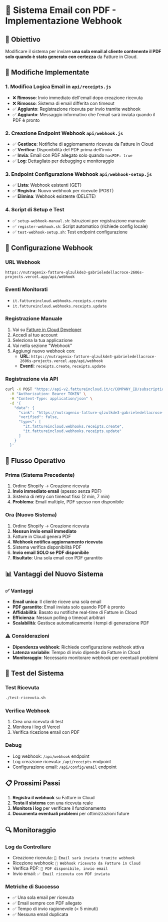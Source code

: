 # 📧 Sistema Email con PDF - Implementazione Webhook

## 🎯 Obiettivo
Modificare il sistema per inviare **una sola email al cliente contenente il PDF solo quando è stato generato con certezza** da Fatture in Cloud.

## 🔄 Modifiche Implementate

### 1. Modifica Logica Email in `api/receipts.js`
- ❌ **Rimosso**: Invio immediato dell'email dopo creazione ricevuta
- ❌ **Rimosso**: Sistema di email differita con timeout
- ✅ **Aggiunto**: Registrazione ricevuta per invio tramite webhook
- ✅ **Aggiunto**: Messaggio informativo che l'email sarà inviata quando il PDF è pronto

### 2. Creazione Endpoint Webhook `api/webhook.js`
- ✅ **Gestisce**: Notifiche di aggiornamento ricevute da Fatture in Cloud
- ✅ **Verifica**: Disponibilità del PDF prima dell'invio
- ✅ **Invia**: Email con PDF allegato solo quando `hasPDF: true`
- ✅ **Log**: Dettagliato per debugging e monitoraggio

### 3. Endpoint Configurazione Webhook `api/webhook-setup.js`
- ✅ **Lista**: Webhook esistenti (GET)
- ✅ **Registra**: Nuovo webhook per ricevute (POST)
- ✅ **Elimina**: Webhook esistente (DELETE)

### 4. Script di Setup e Test
- ✅ `setup-webhook-manual.sh`: Istruzioni per registrazione manuale
- ✅ `register-webhook.sh`: Script automatico (richiede config locale)
- ✅ `test-webhook-setup.sh`: Test endpoint configurazione

## 🔧 Configurazione Webhook

### URL Webhook
```
https://nutragenix-fatture-qlzulkde3-gabrieledellacroce-2606s-projects.vercel.app/api/webhook
```

### Eventi Monitorati
- `it.fattureincloud.webhooks.receipts.create`
- `it.fattureincloud.webhooks.receipts.update`

### Registrazione Manuale
1. Vai su [Fatture in Cloud Developer](https://developers.fattureincloud.it/)
2. Accedi al tuo account
3. Seleziona la tua applicazione
4. Vai nella sezione "Webhook"
5. Aggiungi nuovo webhook con:
   - **URL**: `https://nutragenix-fatture-qlzulkde3-gabrieledellacroce-2606s-projects.vercel.app/api/webhook`
   - **Eventi**: `receipts.create`, `receipts.update`

### Registrazione via API
```bash
curl -X POST "https://api-v2.fattureincloud.it/c/COMPANY_ID/subscriptions" \
  -H "Authorization: Bearer TOKEN" \
  -H "Content-Type: application/json" \
  -d '{
    "data": {
      "sink": "https://nutragenix-fatture-qlzulkde3-gabrieledellacroce-2606s-projects.vercel.app/api/webhook",
      "verified": false,
      "types": [
        "it.fattureincloud.webhooks.receipts.create",
        "it.fattureincloud.webhooks.receipts.update"
      ]
    }
  }'
```

## 🔄 Flusso Operativo

### Prima (Sistema Precedente)
1. Ordine Shopify → Creazione ricevuta
2. **Invio immediato email** (spesso senza PDF)
3. Sistema di retry con timeout fissi (2 min, 7 min)
4. **Problema**: Email multiple, PDF spesso non disponibile

### Ora (Nuovo Sistema)
1. Ordine Shopify → Creazione ricevuta
2. **Nessun invio email immediato**
3. Fatture in Cloud genera PDF
4. **Webhook notifica aggiornamento ricevuta**
5. Sistema verifica disponibilità PDF
6. **Invio email SOLO se PDF disponibile**
7. **Risultato**: Una sola email con PDF garantito

## 📊 Vantaggi del Nuovo Sistema

### ✅ Vantaggi
- **Email unica**: Il cliente riceve una sola email
- **PDF garantito**: Email inviata solo quando PDF è pronto
- **Affidabilità**: Basato su notifiche real-time di Fatture in Cloud
- **Efficienza**: Nessun polling o timeout arbitrari
- **Scalabilità**: Gestisce automaticamente i tempi di generazione PDF

### ⚠️ Considerazioni
- **Dipendenza webhook**: Richiede configurazione webhook attiva
- **Latenza variabile**: Tempo di invio dipende da Fatture in Cloud
- **Monitoraggio**: Necessario monitorare webhook per eventuali problemi

## 🧪 Test del Sistema

### Test Ricevuta
```bash
./test-ricevuta.sh
```

### Verifica Webhook
1. Crea una ricevuta di test
2. Monitora i log di Vercel
3. Verifica ricezione email con PDF

### Debug
- Log webhook: `/api/webhook` endpoint
- Log creazione ricevuta: `/api/receipts` endpoint
- Configurazione email: `/api/config/email` endpoint

## 📋 Prossimi Passi

1. **Registra il webhook** su Fatture in Cloud
2. **Testa il sistema** con una ricevuta reale
3. **Monitora i log** per verificare il funzionamento
4. **Documenta eventuali problemi** per ottimizzazioni future

## 🔍 Monitoraggio

### Log da Controllare
- Creazione ricevuta: `📧 Email sarà inviata tramite webhook`
- Ricezione webhook: `🔔 Webhook ricevuto da Fatture in Cloud`
- Verifica PDF: `📄 PDF disponibile, invio email`
- Invio email: `✅ Email ricevuta con PDF inviata`

### Metriche di Successo
- ✅ Una sola email per ricevuta
- ✅ Email sempre con PDF allegato
- ✅ Tempo di invio ragionevole (< 5 minuti)
- ✅ Nessuna email duplicata